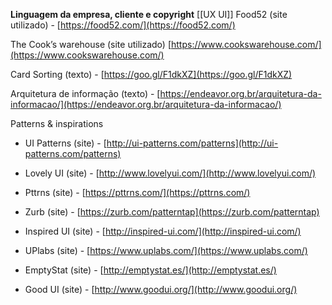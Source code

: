 **Linguagem da empresa, cliente e copyright**
[[UX UI]]
Food52 (site utilizado) - [https://food52.com/](https://food52.com/)

The Cook’s warehouse (site utilizado) [https://www.cookswarehouse.com/](https://www.cookswarehouse.com/)

Card Sorting (texto) - [https://goo.gl/F1dkXZ](https://goo.gl/F1dkXZ)

Arquitetura de informação (texto) - [https://endeavor.org.br/arquitetura-da-informacao/](https://endeavor.org.br/arquitetura-da-informacao/)

Patterns & inspirations

-   UI Patterns (site) - [http://ui-patterns.com/patterns](http://ui-patterns.com/patterns)
    
-   Lovely UI (site) - [http://www.lovelyui.com/](http://www.lovelyui.com/)
    
-   Pttrns (site) - [https://pttrns.com/](https://pttrns.com/)
    
-   Zurb (site) - [https://zurb.com/patterntap](https://zurb.com/patterntap)
    
-   Inspired UI (site) - [http://inspired-ui.com/](http://inspired-ui.com/)
    
-   UPlabs (site) - [https://www.uplabs.com/](https://www.uplabs.com/)
    
-   EmptyStat (site) - [http://emptystat.es/](http://emptystat.es/)
    
-   Good UI (site) - [http://www.goodui.org/](http://www.goodui.org/)